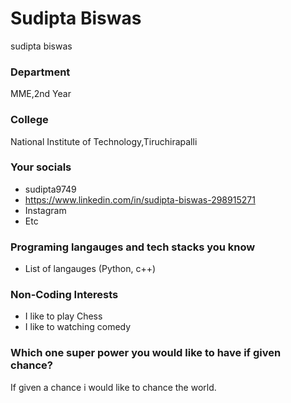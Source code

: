# Sudipta Biswas
sudipta biswas
### Department
MME,2nd Year

### College
National Institute of Technology,Tiruchirapalli

### Your socials
- sudipta9749
- https://www.linkedin.com/in/sudipta-biswas-298915271
- Instagram
- Etc

### Programing langauges and tech stacks you know
- List of langauges (Python, c++)

### Non-Coding Interests
- I like to play Chess
- I like to watching comedy

### Which one super power you would like to have if given chance?
If given a chance i would like to chance the world.
